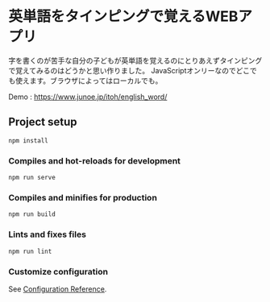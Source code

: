 # 英単語をタインピングで覚えるWEBアプリ

字を書くのが苦手な自分の子どもが英単語を覚えるのにとりあえずタインピングで覚えてみるのはどうかと思い作りました。
JavaScriptオンリーなのでどこでも使えます。ブラウザによってはローカルでも。

Demo : https://www.junoe.jp/itoh/english_word/

## Project setup
```
npm install
```

### Compiles and hot-reloads for development
```
npm run serve
```

### Compiles and minifies for production
```
npm run build
```

### Lints and fixes files
```
npm run lint
```

### Customize configuration
See [Configuration Reference](https://cli.vuejs.org/config/).
